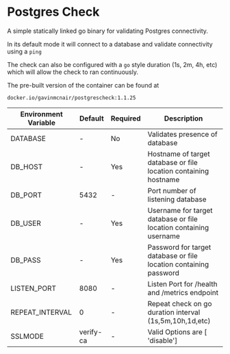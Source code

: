 # Postgres Check

A simple statically linked go binary for validating Postgres connectivity.

In its default mode it will connect to a database and validate connectivity using a `ping`

The check can also be configured with a `go` style duration (1s, 2m, 4h, etc) which will allow the check to ran continuously.

The pre-built version of the container can be found at

`docker.io/gavinmcnair/postgrescheck:1.1.25`

| Environment Variable  | Default | Required | Description |
|---|---|---|---|
| DATABASE  |  - | No | Validates presence of database  |
| DB_HOST  |  - | Yes  | Hostname of target database or file location containing hostname  |
| DB_PORT  | 5432  |  - |  Port number of listening database |
| DB_USER  |  - |  Yes |  Username for target database or file location containing username |
| DB_PASS  |  - |  Yes |  Password for target database or file location containing password |
| LISTEN_PORT | 8080 | - | Listen Port for /health and /metrics endpoint |
| REPEAT_INTERVAL  |  0 | -  | Repeat check on go duration interval (1s,5m,10h,1d,etc)  |
| SSLMODE | verify-ca | -| Valid Options are [ 'disable']  |
